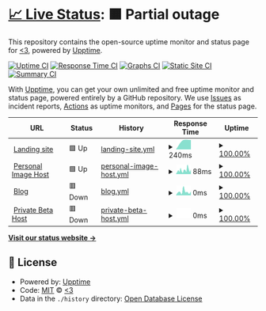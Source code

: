 # [📈 Live Status](https://aerolution.github.io/upptime): <!--live status--> **🟧 Partial outage**

This repository contains the open-source uptime monitor and status page for [<3](hallowdynes.xyz), powered by [Upptime](https://github.com/upptime/upptime).

[![Uptime CI](https://github.com/aerolution/upptime/workflows/Uptime%20CI/badge.svg)](https://github.com/aerolution/upptime/actions?query=workflow%3A%22Uptime+CI%22)
[![Response Time CI](https://github.com/aerolution/upptime/workflows/Response%20Time%20CI/badge.svg)](https://github.com/aerolution/upptime/actions?query=workflow%3A%22Response+Time+CI%22)
[![Graphs CI](https://github.com/aerolution/upptime/workflows/Graphs%20CI/badge.svg)](https://github.com/aerolution/upptime/actions?query=workflow%3A%22Graphs+CI%22)
[![Static Site CI](https://github.com/aerolution/upptime/workflows/Static%20Site%20CI/badge.svg)](https://github.com/aerolution/upptime/actions?query=workflow%3A%22Static+Site+CI%22)
[![Summary CI](https://github.com/aerolution/upptime/workflows/Summary%20CI/badge.svg)](https://github.com/aerolution/upptime/actions?query=workflow%3A%22Summary+CI%22)

With [Upptime](https://upptime.js.org), you can get your own unlimited and free uptime monitor and status page, powered entirely by a GitHub repository. We use [Issues](https://github.com/aerolution/upptime/issues) as incident reports, [Actions](https://github.com/aerolution/upptime/actions) as uptime monitors, and [Pages](https://aerolution.github.io/upptime) for the status page.

<!--start: status pages-->
<!-- This summary is generated by Upptime (https://github.com/upptime/upptime) -->
<!-- Do not edit this manually, your changes will be overwritten -->
<!-- prettier-ignore -->
| URL | Status | History | Response Time | Uptime |
| --- | ------ | ------- | ------------- | ------ |
| <img alt="" src="https://icons.duckduckgo.com/ip3/katlyn.cloud.ico" height="13"> [Landing site](https://katlyn.cloud) | 🟩 Up | [landing-site.yml](https://github.com/aerolution/upptime/commits/HEAD/history/landing-site.yml) | <details><summary><img alt="Response time graph" src="./graphs/landing-site/response-time-week.png" height="20"> 240ms</summary><br><a href="https://aerolution.github.io/upptime/history/landing-site"><img alt="Response time 240" src="https://img.shields.io/endpoint?url=https%3A%2F%2Fraw.githubusercontent.com%2Faerolution%2Fupptime%2FHEAD%2Fapi%2Flanding-site%2Fresponse-time.json"></a><br><a href="https://aerolution.github.io/upptime/history/landing-site"><img alt="24-hour response time 240" src="https://img.shields.io/endpoint?url=https%3A%2F%2Fraw.githubusercontent.com%2Faerolution%2Fupptime%2FHEAD%2Fapi%2Flanding-site%2Fresponse-time-day.json"></a><br><a href="https://aerolution.github.io/upptime/history/landing-site"><img alt="7-day response time 240" src="https://img.shields.io/endpoint?url=https%3A%2F%2Fraw.githubusercontent.com%2Faerolution%2Fupptime%2FHEAD%2Fapi%2Flanding-site%2Fresponse-time-week.json"></a><br><a href="https://aerolution.github.io/upptime/history/landing-site"><img alt="30-day response time 240" src="https://img.shields.io/endpoint?url=https%3A%2F%2Fraw.githubusercontent.com%2Faerolution%2Fupptime%2FHEAD%2Fapi%2Flanding-site%2Fresponse-time-month.json"></a><br><a href="https://aerolution.github.io/upptime/history/landing-site"><img alt="1-year response time 240" src="https://img.shields.io/endpoint?url=https%3A%2F%2Fraw.githubusercontent.com%2Faerolution%2Fupptime%2FHEAD%2Fapi%2Flanding-site%2Fresponse-time-year.json"></a></details> | <details><summary><a href="https://aerolution.github.io/upptime/history/landing-site">100.00%</a></summary><a href="https://aerolution.github.io/upptime/history/landing-site"><img alt="All-time uptime 100.00%" src="https://img.shields.io/endpoint?url=https%3A%2F%2Fraw.githubusercontent.com%2Faerolution%2Fupptime%2FHEAD%2Fapi%2Flanding-site%2Fuptime.json"></a><br><a href="https://aerolution.github.io/upptime/history/landing-site"><img alt="24-hour uptime 100.00%" src="https://img.shields.io/endpoint?url=https%3A%2F%2Fraw.githubusercontent.com%2Faerolution%2Fupptime%2FHEAD%2Fapi%2Flanding-site%2Fuptime-day.json"></a><br><a href="https://aerolution.github.io/upptime/history/landing-site"><img alt="7-day uptime 100.00%" src="https://img.shields.io/endpoint?url=https%3A%2F%2Fraw.githubusercontent.com%2Faerolution%2Fupptime%2FHEAD%2Fapi%2Flanding-site%2Fuptime-week.json"></a><br><a href="https://aerolution.github.io/upptime/history/landing-site"><img alt="30-day uptime 100.00%" src="https://img.shields.io/endpoint?url=https%3A%2F%2Fraw.githubusercontent.com%2Faerolution%2Fupptime%2FHEAD%2Fapi%2Flanding-site%2Fuptime-month.json"></a><br><a href="https://aerolution.github.io/upptime/history/landing-site"><img alt="1-year uptime 100.00%" src="https://img.shields.io/endpoint?url=https%3A%2F%2Fraw.githubusercontent.com%2Faerolution%2Fupptime%2FHEAD%2Fapi%2Flanding-site%2Fuptime-year.json"></a></details>
| <img alt="" src="https://icons.duckduckgo.com/ip3/murderer.katlyn.cloud.ico" height="13"> [Personal Image Host](https://murderer.katlyn.cloud) | 🟩 Up | [personal-image-host.yml](https://github.com/aerolution/upptime/commits/HEAD/history/personal-image-host.yml) | <details><summary><img alt="Response time graph" src="./graphs/personal-image-host/response-time-week.png" height="20"> 88ms</summary><br><a href="https://aerolution.github.io/upptime/history/personal-image-host"><img alt="Response time 88" src="https://img.shields.io/endpoint?url=https%3A%2F%2Fraw.githubusercontent.com%2Faerolution%2Fupptime%2FHEAD%2Fapi%2Fpersonal-image-host%2Fresponse-time.json"></a><br><a href="https://aerolution.github.io/upptime/history/personal-image-host"><img alt="24-hour response time 88" src="https://img.shields.io/endpoint?url=https%3A%2F%2Fraw.githubusercontent.com%2Faerolution%2Fupptime%2FHEAD%2Fapi%2Fpersonal-image-host%2Fresponse-time-day.json"></a><br><a href="https://aerolution.github.io/upptime/history/personal-image-host"><img alt="7-day response time 88" src="https://img.shields.io/endpoint?url=https%3A%2F%2Fraw.githubusercontent.com%2Faerolution%2Fupptime%2FHEAD%2Fapi%2Fpersonal-image-host%2Fresponse-time-week.json"></a><br><a href="https://aerolution.github.io/upptime/history/personal-image-host"><img alt="30-day response time 88" src="https://img.shields.io/endpoint?url=https%3A%2F%2Fraw.githubusercontent.com%2Faerolution%2Fupptime%2FHEAD%2Fapi%2Fpersonal-image-host%2Fresponse-time-month.json"></a><br><a href="https://aerolution.github.io/upptime/history/personal-image-host"><img alt="1-year response time 88" src="https://img.shields.io/endpoint?url=https%3A%2F%2Fraw.githubusercontent.com%2Faerolution%2Fupptime%2FHEAD%2Fapi%2Fpersonal-image-host%2Fresponse-time-year.json"></a></details> | <details><summary><a href="https://aerolution.github.io/upptime/history/personal-image-host">100.00%</a></summary><a href="https://aerolution.github.io/upptime/history/personal-image-host"><img alt="All-time uptime 100.00%" src="https://img.shields.io/endpoint?url=https%3A%2F%2Fraw.githubusercontent.com%2Faerolution%2Fupptime%2FHEAD%2Fapi%2Fpersonal-image-host%2Fuptime.json"></a><br><a href="https://aerolution.github.io/upptime/history/personal-image-host"><img alt="24-hour uptime 100.00%" src="https://img.shields.io/endpoint?url=https%3A%2F%2Fraw.githubusercontent.com%2Faerolution%2Fupptime%2FHEAD%2Fapi%2Fpersonal-image-host%2Fuptime-day.json"></a><br><a href="https://aerolution.github.io/upptime/history/personal-image-host"><img alt="7-day uptime 100.00%" src="https://img.shields.io/endpoint?url=https%3A%2F%2Fraw.githubusercontent.com%2Faerolution%2Fupptime%2FHEAD%2Fapi%2Fpersonal-image-host%2Fuptime-week.json"></a><br><a href="https://aerolution.github.io/upptime/history/personal-image-host"><img alt="30-day uptime 100.00%" src="https://img.shields.io/endpoint?url=https%3A%2F%2Fraw.githubusercontent.com%2Faerolution%2Fupptime%2FHEAD%2Fapi%2Fpersonal-image-host%2Fuptime-month.json"></a><br><a href="https://aerolution.github.io/upptime/history/personal-image-host"><img alt="1-year uptime 100.00%" src="https://img.shields.io/endpoint?url=https%3A%2F%2Fraw.githubusercontent.com%2Faerolution%2Fupptime%2FHEAD%2Fapi%2Fpersonal-image-host%2Fuptime-year.json"></a></details>
| <img alt="" src="https://icons.duckduckgo.com/ip3/blog.katlyn.cloud.ico" height="13"> [Blog](https://blog.katlyn.cloud) | 🟥 Down | [blog.yml](https://github.com/aerolution/upptime/commits/HEAD/history/blog.yml) | <details><summary><img alt="Response time graph" src="./graphs/blog/response-time-week.png" height="20"> 0ms</summary><br><a href="https://aerolution.github.io/upptime/history/blog"><img alt="Response time 0" src="https://img.shields.io/endpoint?url=https%3A%2F%2Fraw.githubusercontent.com%2Faerolution%2Fupptime%2FHEAD%2Fapi%2Fblog%2Fresponse-time.json"></a><br><a href="https://aerolution.github.io/upptime/history/blog"><img alt="24-hour response time 0" src="https://img.shields.io/endpoint?url=https%3A%2F%2Fraw.githubusercontent.com%2Faerolution%2Fupptime%2FHEAD%2Fapi%2Fblog%2Fresponse-time-day.json"></a><br><a href="https://aerolution.github.io/upptime/history/blog"><img alt="7-day response time 0" src="https://img.shields.io/endpoint?url=https%3A%2F%2Fraw.githubusercontent.com%2Faerolution%2Fupptime%2FHEAD%2Fapi%2Fblog%2Fresponse-time-week.json"></a><br><a href="https://aerolution.github.io/upptime/history/blog"><img alt="30-day response time 0" src="https://img.shields.io/endpoint?url=https%3A%2F%2Fraw.githubusercontent.com%2Faerolution%2Fupptime%2FHEAD%2Fapi%2Fblog%2Fresponse-time-month.json"></a><br><a href="https://aerolution.github.io/upptime/history/blog"><img alt="1-year response time 0" src="https://img.shields.io/endpoint?url=https%3A%2F%2Fraw.githubusercontent.com%2Faerolution%2Fupptime%2FHEAD%2Fapi%2Fblog%2Fresponse-time-year.json"></a></details> | <details><summary><a href="https://aerolution.github.io/upptime/history/blog">100.00%</a></summary><a href="https://aerolution.github.io/upptime/history/blog"><img alt="All-time uptime 100.00%" src="https://img.shields.io/endpoint?url=https%3A%2F%2Fraw.githubusercontent.com%2Faerolution%2Fupptime%2FHEAD%2Fapi%2Fblog%2Fuptime.json"></a><br><a href="https://aerolution.github.io/upptime/history/blog"><img alt="24-hour uptime 100.00%" src="https://img.shields.io/endpoint?url=https%3A%2F%2Fraw.githubusercontent.com%2Faerolution%2Fupptime%2FHEAD%2Fapi%2Fblog%2Fuptime-day.json"></a><br><a href="https://aerolution.github.io/upptime/history/blog"><img alt="7-day uptime 100.00%" src="https://img.shields.io/endpoint?url=https%3A%2F%2Fraw.githubusercontent.com%2Faerolution%2Fupptime%2FHEAD%2Fapi%2Fblog%2Fuptime-week.json"></a><br><a href="https://aerolution.github.io/upptime/history/blog"><img alt="30-day uptime 100.00%" src="https://img.shields.io/endpoint?url=https%3A%2F%2Fraw.githubusercontent.com%2Faerolution%2Fupptime%2FHEAD%2Fapi%2Fblog%2Fuptime-month.json"></a><br><a href="https://aerolution.github.io/upptime/history/blog"><img alt="1-year uptime 100.00%" src="https://img.shields.io/endpoint?url=https%3A%2F%2Fraw.githubusercontent.com%2Faerolution%2Fupptime%2FHEAD%2Fapi%2Fblog%2Fuptime-year.json"></a></details>
| <img alt="" src="https://icons.duckduckgo.com/ip3/host.katlyn.cloud.ico" height="13"> [Private Beta Host](https://host.katlyn.cloud) | 🟥 Down | [private-beta-host.yml](https://github.com/aerolution/upptime/commits/HEAD/history/private-beta-host.yml) | <details><summary><img alt="Response time graph" src="./graphs/private-beta-host/response-time-week.png" height="20"> 0ms</summary><br><a href="https://aerolution.github.io/upptime/history/private-beta-host"><img alt="Response time 0" src="https://img.shields.io/endpoint?url=https%3A%2F%2Fraw.githubusercontent.com%2Faerolution%2Fupptime%2FHEAD%2Fapi%2Fprivate-beta-host%2Fresponse-time.json"></a><br><a href="https://aerolution.github.io/upptime/history/private-beta-host"><img alt="24-hour response time 0" src="https://img.shields.io/endpoint?url=https%3A%2F%2Fraw.githubusercontent.com%2Faerolution%2Fupptime%2FHEAD%2Fapi%2Fprivate-beta-host%2Fresponse-time-day.json"></a><br><a href="https://aerolution.github.io/upptime/history/private-beta-host"><img alt="7-day response time 0" src="https://img.shields.io/endpoint?url=https%3A%2F%2Fraw.githubusercontent.com%2Faerolution%2Fupptime%2FHEAD%2Fapi%2Fprivate-beta-host%2Fresponse-time-week.json"></a><br><a href="https://aerolution.github.io/upptime/history/private-beta-host"><img alt="30-day response time 0" src="https://img.shields.io/endpoint?url=https%3A%2F%2Fraw.githubusercontent.com%2Faerolution%2Fupptime%2FHEAD%2Fapi%2Fprivate-beta-host%2Fresponse-time-month.json"></a><br><a href="https://aerolution.github.io/upptime/history/private-beta-host"><img alt="1-year response time 0" src="https://img.shields.io/endpoint?url=https%3A%2F%2Fraw.githubusercontent.com%2Faerolution%2Fupptime%2FHEAD%2Fapi%2Fprivate-beta-host%2Fresponse-time-year.json"></a></details> | <details><summary><a href="https://aerolution.github.io/upptime/history/private-beta-host">100.00%</a></summary><a href="https://aerolution.github.io/upptime/history/private-beta-host"><img alt="All-time uptime 100.00%" src="https://img.shields.io/endpoint?url=https%3A%2F%2Fraw.githubusercontent.com%2Faerolution%2Fupptime%2FHEAD%2Fapi%2Fprivate-beta-host%2Fuptime.json"></a><br><a href="https://aerolution.github.io/upptime/history/private-beta-host"><img alt="24-hour uptime 100.00%" src="https://img.shields.io/endpoint?url=https%3A%2F%2Fraw.githubusercontent.com%2Faerolution%2Fupptime%2FHEAD%2Fapi%2Fprivate-beta-host%2Fuptime-day.json"></a><br><a href="https://aerolution.github.io/upptime/history/private-beta-host"><img alt="7-day uptime 100.00%" src="https://img.shields.io/endpoint?url=https%3A%2F%2Fraw.githubusercontent.com%2Faerolution%2Fupptime%2FHEAD%2Fapi%2Fprivate-beta-host%2Fuptime-week.json"></a><br><a href="https://aerolution.github.io/upptime/history/private-beta-host"><img alt="30-day uptime 100.00%" src="https://img.shields.io/endpoint?url=https%3A%2F%2Fraw.githubusercontent.com%2Faerolution%2Fupptime%2FHEAD%2Fapi%2Fprivate-beta-host%2Fuptime-month.json"></a><br><a href="https://aerolution.github.io/upptime/history/private-beta-host"><img alt="1-year uptime 100.00%" src="https://img.shields.io/endpoint?url=https%3A%2F%2Fraw.githubusercontent.com%2Faerolution%2Fupptime%2FHEAD%2Fapi%2Fprivate-beta-host%2Fuptime-year.json"></a></details>

<!--end: status pages-->

[**Visit our status website →**](https://aerolution.github.io/upptime)

## 📄 License

- Powered by: [Upptime](https://github.com/upptime/upptime)
- Code: [MIT](./LICENSE) © [<3](hallowdynes.xyz)
- Data in the `./history` directory: [Open Database License](https://opendatacommons.org/licenses/odbl/1-0/)
